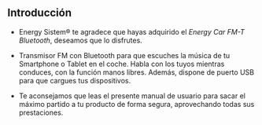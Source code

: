 ## Introducción

* Energy Sistem® te agradece que hayas adquirido el *Energy Car FM-T Bluetooth*, deseamos que lo disfrutes.

* Transmisor FM con Bluetooth para que escuches la música de tu Smartphone o Tablet en el coche. Habla con los tuyos mientras conduces, con la función manos libres. Además, dispone de puerto USB para que cargues tus dispositivos.

* Te aconsejamos que leas el presente manual de usuario para sacar el máximo partido a tu producto de forma segura, aprovechando todas sus prestaciones.


